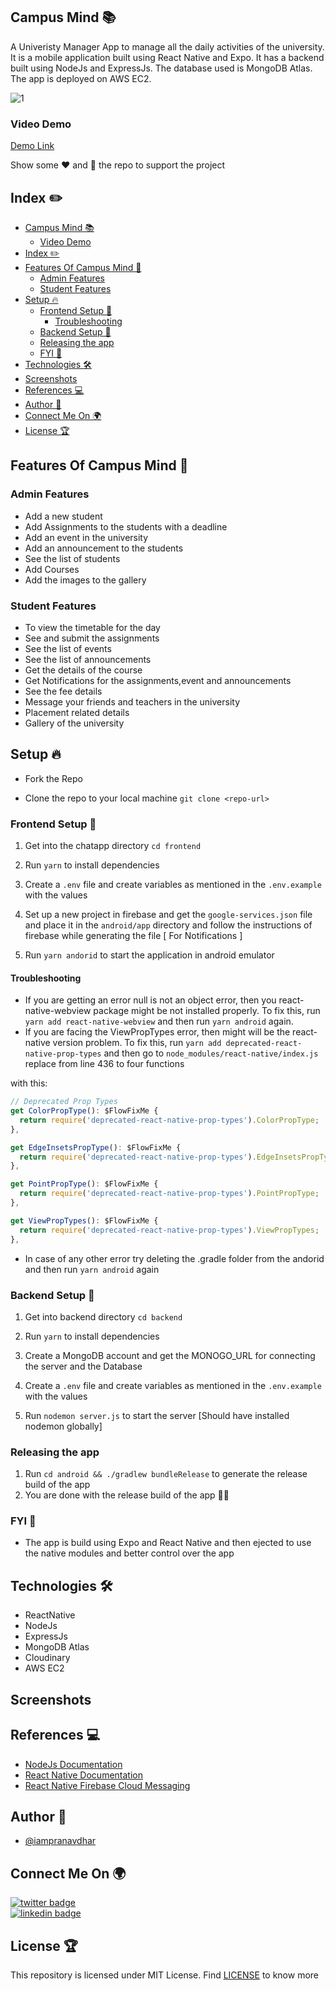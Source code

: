 ## Campus Mind 📚

A Univeristy Manager App to manage all the daily activities of the university. It is a mobile application built using React Native and Expo. It has a backend built using NodeJs and ExpressJs. The database used is MongoDB Atlas. The app is deployed on AWS EC2.

![1](https://user-images.githubusercontent.com/73348574/220139423-ff6520dd-1675-456a-9eb5-151d4e61c22c.png)

### Video Demo

[Demo Link]()

Show some ❤️ and 🌟 the repo to support the project

## Index ✏️

- [Campus Mind 📚](#campus-mind-)
  - [Video Demo](#video-demo)
- [Index ✏️](#index-️)
- [Features Of Campus Mind 🚀](#features-of-campus-mind-)
  - [Admin Features](#admin-features)
  - [Student Features](#student-features)
- [Setup 🔥](#setup-)
  - [Frontend Setup 🍧](#frontend-setup-)
    - [Troubleshooting](#troubleshooting)
  - [Backend Setup 🍿](#backend-setup-)
  - [Releasing the app](#releasing-the-app)
  - [FYI 📌](#fyi-)
- [Technologies 🛠](#technologies-)
- [Screenshots](#screenshots)
- [References 💻](#references-)
- [Author 📝](#author-)
- [Connect Me On 🌍](#connect-me-on-)
- [License 🏆](#license-)

## Features Of Campus Mind 🚀

### Admin Features

- Add a new student
- Add Assignments to the students with a deadline
- Add an event in the university
- Add an announcement to the students
- See the list of students
- Add Courses
- Add the images to the gallery

### Student Features

- To view the timetable for the day
- See and submit the assignments
- See the list of events
- See the list of announcements
- Get the details of the course
- Get Notifications for the assignments,event and announcements
- See the fee details
- Message your friends and teachers in the university
- Placement related details
- Gallery of the university

## Setup 🔥

- Fork the Repo

- Clone the repo to your local machine
  `git clone <repo-url>`

### Frontend Setup 🍧

1. Get into the chatapp directory
   `cd frontend`

2. Run `yarn` to install dependencies

3. Create a `.env` file and create variables as mentioned in the `.env.example` with the values
4. Set up a new project in firebase and get the `google-services.json` file and place it in the `android/app` directory and follow the instructions of firebase while generating the file [ For Notifications ]

5. Run `yarn andorid` to start the application in android emulator

#### Troubleshooting

- If you are getting an error null is not an object error, then you react-native-webview package might be not installed properly. To fix this, run `yarn add react-native-webview` and then run `yarn android` again.
- If you are facing the ViewPropTypes error, then might will be the react-native version problem. To fix this, run `yarn add deprecated-react-native-prop-types` and then go to `node_modules/react-native/index.js` replace from line 436 to four functions

with this:

```js
// Deprecated Prop Types
get ColorPropType(): $FlowFixMe {
  return require('deprecated-react-native-prop-types').ColorPropType;
},

get EdgeInsetsPropType(): $FlowFixMe {
  return require('deprecated-react-native-prop-types').EdgeInsetsPropType;
},

get PointPropType(): $FlowFixMe {
  return require('deprecated-react-native-prop-types').PointPropType;
},

get ViewPropTypes(): $FlowFixMe {
  return require('deprecated-react-native-prop-types').ViewPropTypes;
},
```

- In case of any other error try deleting the .gradle folder from the andorid and then run `yarn android` again

### Backend Setup 🍿

1. Get into backend directory `cd backend`

2. Run `yarn` to install dependencies

3. Create a MongoDB account and get the MONOGO_URL for connecting the server and the Database

4. Create a `.env` file and create variables as mentioned in the `.env.example` with the values

5. Run `nodemon server.js` to start the server [Should have installed nodemon globally]

### Releasing the app

1. Run `cd android && ./gradlew bundleRelease` to generate the release build of the app
2. You are done with the release build of the app 🎉🥳

### FYI 📌

- The app is build using Expo and React Native and then ejected to use the native modules and better control over the app

## Technologies 🛠

- ReactNative
- NodeJs
- ExpressJs
- MongoDB Atlas
- Cloudinary
- AWS EC2

## Screenshots

## References 💻

- [NodeJs Documentation](https://nodejs.org/en/docs/)
- [React Native Documentation](https://reactnative.dev/)
- [React Native Firebase Cloud Messaging](https://rnfirebase.io/messaging/usage)

## Author 📝

- [@iampranavdhar](https://www.github.com/iampranavdhar)

## Connect Me On 🌍

[![twitter badge](https://img.shields.io/badge/twitter-Pranavdhar-0077b5?style=social&logo=twitter)](https://twitter.com/iampranavdhar)<br/>
[![linkedin badge](https://img.shields.io/badge/linkedin-Pranavdhar-0077b5?style=social&logo=linkedin)](https://in.linkedin.com/in/sai-pranavdhar-reddy-nalamalapu-038104206)

## License 🏆

This repository is licensed under MIT License. Find [LICENSE](LICENSE) to know more
